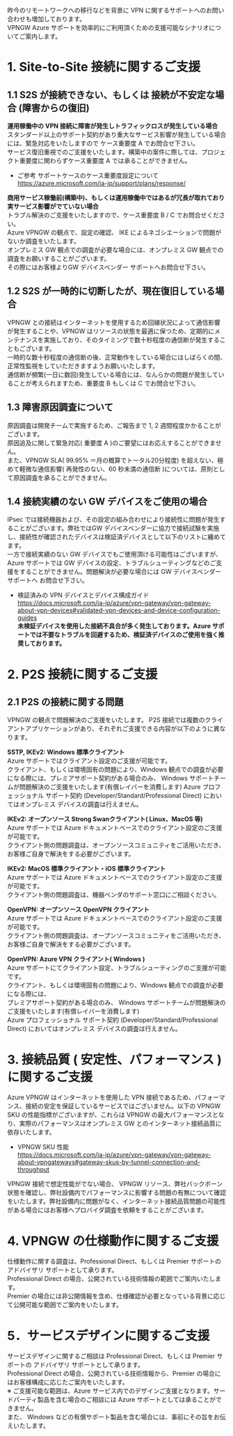 昨今のリモートワークへの移行などを背景に VPN に関するサポートへのお問い合わせも増加しております。  
VPNGW Azure サポートを効率的にご利用頂くための支援可能なシナリオについてご案内します。

# 1.	Site-to-Site 接続に関するご支援
## 1.1 S2S が接続できない、もしくは 接続が不安定な場合 (障害からの復旧)
__運用稼働中の VPN 接続に障害が発生しトラフィックロスが発生している場合__  
スタンダード以上のサポート契約があり重大なサービス影響が発生している場合には、緊急対応をいたしますので ケース重要度 A でお問合せ下さい。  
サービス復旧重視でのご支援をいたします。構築中の案件に際しては、プロジェクト重要度に関わらずケース重要度 A では承ることができません。


* ご参考 サポートケースのケース重要度設定について 
https://azure.microsoft.com/ja-jp/support/plans/response/  

  
  
__商用サービス稼働前(構築中)、もしくは運用稼働中ではあるが冗長が取れており実サービス影響がでていない場合__  
トラブル解決のご支援をいたしますので、ケース重要度 B / C でお問合せください。   
Azure VPNGW の観点で、設定の確認、 IKE によるネゴシエーションで問題がないか調査をいたします。  
オンプレミス GW 観点での調査が必要な場合には、オンプレミス GW 観点での調査をお願いすることがございます。  
その際にはお客様よりGW デバイスベンダー サポートへお問合せ下さい。  
 
## 1.2 S2S が一時的に切断したが、現在復旧している場合
VPNGW との接続はインターネットを使用するため回線状況によって通信影響が発生することや、VPNGW はリソースの状態を最適に保つため、定期的にメンテナンスを実施しており、そのタイミングで数十秒程度の通信断が発生することもございます。  
一時的な数十秒程度の通信断の後、正常動作をしている場合にはしばらくの間、正常性監視をしていただきますようお願いいたします。  
通信断が頻繁(一日に数回)発生している場合には、なんらかの問題が発生していることが考えられますため、重要度 B もしくは C でお問合せ下さい。  

## 1.3 障害原因調査について
原因調査は開発チームで実施するため、ご報告まで 1, 2 週間程度かかることがございます。  
原因追及に関して緊急対応( 重要度 A )のご要望にはお応えすることができません。  
また、VPNGW SLA( 99.95% ＝月の概算でトータル20分程度) を超えない、極めて軽微な通信影響( 再発性のない、60 秒未満の通信断 )については、原則として原因調査を承ることができません。

## 1.4 接続実績のない GW デバイスをご使用の場合
IPsec では接続機器および、その設定の組み合わせにより接続性に問題が発生することがございます。弊社ではGW デバイスベンダーに協力で接続試験を実施し、接続性が確認されたデバイスは検証済デバイスとして以下のリストに纏めてます。  
一方で接続実績のない GW デバイスでもご使用頂ける可能性はございますが、 Azure サポートでは GW デバイスの設定、トラブルシューティングなどのご支援をすることができません。問題解決が必要な場合には GW デバイスベンダー サポートへ お問合せ下さい。  

* 検証済みの VPN デバイスとデバイス構成ガイド  
https://docs.microsoft.com/ja-jp/azure/vpn-gateway/vpn-gateway-about-vpn-devices#validated-vpn-devices-and-device-configuration-guides  
__未検証デバイスを使用した接続不具合が多く発生しております。Azure サポートでは不要なトラブルを回避するため、検証済デバイスのご使用を強く推奨しております。__  

# 2.	P2S 接続に関するご支援
## 2.1 P2S の接続に関する問題
VPNGW の観点で問題解決のご支援をいたします。
P2S 接続では複数のクライアントアプリケーションがあり、それぞれご支援できる内容が以下のように異なります。

__SSTP, IKEv2: Windows 標準クライアント__  
Azure サポートではクライアント設定のご支援が可能です。  
クライアント、もしくは環境固有の問題により、Windows 観点での調査が必要になる際には、プレミアサポート契約がある場合のみ、 Windows サポートチームが問題解決のご支援をいたします(有償レイバーを消費します)
Azure プロフェッショナル サポート契約 (Developer/Standard/Professional Direct) においてはオンプレミス デバイスの調査は行えません。
  
__IKEv2: オープンソース  Strong Swanクライアント( Linux、MacOS 等)__  
Azure サポートでは Azure ドキュメントベースでのクライアント設定のご支援が可能です。  
クライアント側の問題調査は、オープンソースコミュニティをご活用いただき、お客様ご自身で解決をする必要がございます。  
  
__IKEv2: MacOS 標準クライアント・iOS 標準クライアント__  
Azure サポートでは Azure ドキュメントベースでのクライアント設定のご支援が可能です。  
クライアント側の問題調査は、機器ベンダのサポート窓口にご相談ください。  
  
__OpenVPN: オープンソース OpenVPN クライアント__  
Azure サポートでは Azure ドキュメントベースでのクライアント設定のご支援が可能です。  
クライアント側の問題調査は、オープンソースコミュニティをご活用いただき、お客様ご自身で解決をする必要がございます。  
   
__OpenVPN: Azure VPN クライアント( Windows )__  
Azure サポートにてクライアント設定、トラブルシューティングのご支援が可能です。  
     クライアント、もしくは環境固有の問題により、Windows 観点での調査が必要になる際には、  
プレミアサポート契約がある場合のみ、 Windows サポートチームが問題解決のご支援をいたします(有償レイバーを消費します)  
Azure プロフェッショナル サポート契約 (Developer/Standard/Professional Direct) においてはオンプレミス デバイスの調査は行えません。  
 
# 3.	接続品質 ( 安定性、パフォーマンス ) に関するご支援
Azure VPNGW はインターネットを使用した VPN 接続であるため、パフォーマンス、接続の安定を保証しているサービスではございません。以下の VPNGW SKU の性能指標がございますが、これらは VPNGW の最大パフォーマンスとなり、実際のパフォーマンスはオンプレミス GW とのインターネット接続品質に依存いたします。  
   
* VPNGW SKU 性能  
https://docs.microsoft.com/ja-jp/azure/vpn-gateway/vpn-gateway-about-vpngateways#gateway-skus-by-tunnel-connection-and-throughput  
  
VPNGW 接続で想定性能がでない場合、 VPNGW リソース、弊社バックボーン状態を確認し、弊社設備内でパフォーマンスに影響する問題の有無について確認をいたします。弊社設備内に問題がなく、インターネット接続品質問題の可能性がある場合にはお客様へプロバイダ調査を依頼をすることがございます。  
 
# 4. VPNGW の仕様動作に関するご支援
仕様動作に関する調査は、Professional Direct、もしくは Premier サポートの アドバイザリ サポートとして承ります。  
Professional Direct の場合、公開されている技術情報の範囲でご案内いたします。  
Premier の場合には非公開情報を含め、仕様確認が必要となっている背景に応じて公開可能な範囲でご案内をいたします。  
 
# 5．サービスデザインに関するご支援
サービスデザインに関するご相談は Professional Direct、もしくは Premier サポートの アドバイザリ サポートとして承ります。  
Professional Direct の場合、公開されている技術情報から、Premier の場合にはお客様構成に応じたご案内をいたします。    
※ ご支援可能な範囲は、Azure サービス内でのデザインご支援となります。サードパーティ製品を含む場合のご相談には Azure サポートとしては承ることができません。  
また、 Windows などの有償サポート製品を含む場合には、事前にその旨をお伝えいたします。  
